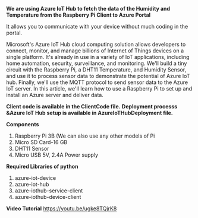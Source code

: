 **We are using Azure IoT Hub to fetch the data of the Humidity and Temperature from the Raspberry Pi Client to Azure Portal**

It allows you to communicate  with your device without much coding in the portal.


Microsoft's Azure IoT Hub cloud computing solution allows developers to connect, monitor, and manage billions of Internet of Things devices on a single platform. It's already in use in a variety of IoT applications, including home automation, security, surveillance, and monitoring. We'll build a tiny circuit with the Raspberry Pi, a DHT11 Temperature, and Humidity Sensor, and use it to process sensor data to demonstrate the potential of Azure IoT hub. Finally, we'll use the MQTT protocol to send sensor data to the Azure IoT server. In this article, we'll learn how to use a Raspberry Pi to set up and install an Azure server and deliver data.

**Client code is available in the ClientCode file.**
**Deployment processs &Azure IoT Hub setup is available in AzureIoTHubDeployment file.**

 **Components**
1. Raspberry Pi 3B (We can also use any other models of Pi
2. Micro SD Card-16 GB
3. DHT11 Sensor
4. Micro USB 5V, 2.4A Power supply

**Required Libraries of python**
1. azure-iot-device
2. azure-iot-hub
3. azure-iothub-service-client
4. azure-iothub-device-client

**Video Tutorial**
https://youtu.be/ugke8TQjrK8
